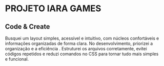# PROJETO IARA GAMES

## Code & Create

Busquei um layout simples, acessível e intuitivo, com núcleos confortáveis ​​e informações organizadas de forma clara. No desenvolvimento, priorizei a organização e a eficiência . Estruturei os arquivos corretamente, evitei códigos repetidos e reduzi comandos no CSS para tornar tudo mais simples e funcional.
